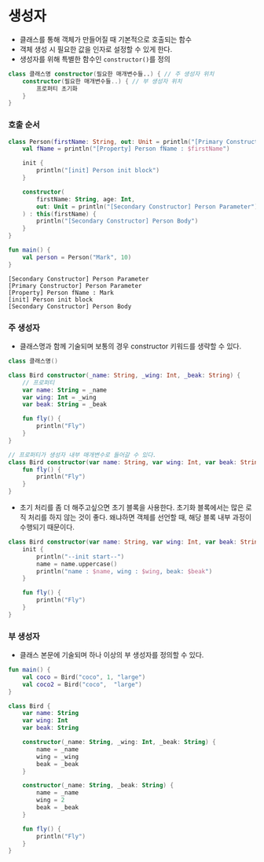 # 생성자
- 클래스를 통해 객체가 만들어질 때 기본적으로 호출되는 함수
- 객체 생성 시 필요한 값을 인자로 설정할 수 있게 한다.
- 생성자를 위해 특별한 함수인 `constructor()`를 정의
```kotlin
class 클래스명 constructor(필요한 매개변수들..) { // 주 생성자 위치
    constructor(필요한 매개변수들..) { // 부 생성자 위치
        프로퍼티 초기화
    }
}
```

### 호출 순서
```kotlin
class Person(firstName: String, out: Unit = println("[Primary Constructor] Person Parameter")) {
    val fName = println("[Property] Person fName : $firstName")

    init {
        println("[init] Person init block")
    }

    constructor(
        firstName: String, age: Int,
        out: Unit = println("[Secondary Constructor] Person Parameter")
    ) : this(firstName) {
        println("[Secondary Constructor] Person Body")
    }
}

fun main() {
    val person = Person("Mark", 10)
}
```
```
[Secondary Constructor] Person Parameter
[Primary Constructor] Person Parameter
[Property] Person fName : Mark
[init] Person init block
[Secondary Constructor] Person Body
```

### 주 생성자
- 클래스명과 함께 기술되며 보통의 경우 constructor 키워드를 생략할 수 있다.

```kotlin
class 클래스명()
```

```kotlin
class Bird constructor(_name: String, _wing: Int, _beak: String) {
    // 프로퍼티
    var name: String = _name
    var wing: Int = _wing
    var beak: String = _beak

    fun fly() {
        println("Fly")
    }
}
```
```kotlin
// 프로퍼티가 생성자 내부 매개변수로 들어갈 수 있다.
class Bird constructor(var name: String, var wing: Int, var beak: String) {
    fun fly() {
        println("Fly")
    }
}
```
- 초기 처리를 좀 더 해주고싶으면 초기 블록을 사용한다. 초기화 블록에서는 많은 로직 처리를 하지 않는 것이 좋다. 왜냐하면 객체를 선언할 때, 해당 블록 내부 과정이 수행되기 때문이다.
```kotlin
class Bird constructor(var name: String, var wing: Int, var beak: String) {
    init {
        println("--init start--")
        name = name.uppercase()
        println("name : $name, wing : $wing, beak: $beak")
    }

    fun fly() {
        println("Fly")
    }
}
```

### 부 생성자
- 클래스 본문에 기술되며 하나 이상의 부 생성자를 정의할 수 있다.

```kotlin
fun main() {
    val coco = Bird("coco", 1, "large")
    val coco2 = Bird("coco",  "large")
}

class Bird {
    var name: String
    var wing: Int
    var beak: String

    constructor(_name: String, _wing: Int, _beak: String) {
        name = _name
        wing = _wing
        beak = _beak
    }

    constructor(_name: String, _beak: String) {
        name = _name
        wing = 2
        beak = _beak
    }

    fun fly() {
        println("Fly")
    }
}
```